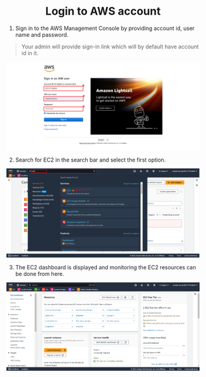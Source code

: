 <h1 align="middle"> Login to AWS account</h1> 

1. Sign in to the AWS Management Console by providing account id, user name and password. 
> Your admin will provide sign-in link which will by default have account id in it.

![](./Screenshot/login_page.png)

2. Search for EC2 in the search bar and select the first option.

![](./Screenshot/search_ec2.png)

3. The EC2 dashboard is displayed and monitoring the EC2 resources can be done from here. 

![](./Screenshot/ec2_dashboard.png)
